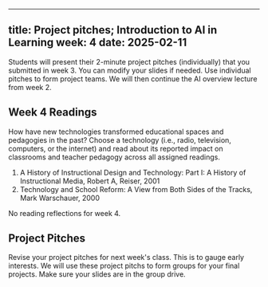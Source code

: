 <!-- ---
title: Technology in Learning 
week: 4
date: 2025-02-11
---

In a flipped classroom style, we discuss historic case studies of instructional technology, and students’ lived experiences of their long-term impact. What changed with calculators in the classroom? With computers? With AI? We will discuss scaffolding using AI chatbots, and early findings from research pieces discussing personalized scaffolding. 


## Week 4 Readings

How have new technologies transformed educational spaces and pedagogies in the past? Choose a technology (i.e., radio, television, computers, or the internet) and read about its reported impact on classrooms and teacher pedagogy across all assigned readings.
1. A History of Instructional Design and Technology: Part I: A History of Instructional Media, Robert A, Reiser, 2001
2. Sawyer, R. K. (Ed.). (2005). The Cambridge handbook of the learning sciences. Cambridge University Press.
3. Technology and School Reform: A View from Both Sides of the Tracks, Mark Warschauer, 2000

**Reading Reflection: []()** *(due on 02/10, 5:00 PM EST)*

## Project Update 2
Teams will write the first draft of their problem statement outline their target learning audience, an identified learning need, and their rationale for how they imagine AI may assist this learning need. 

**Project Update Submission: []()** *(due on 02/10, 5:00 PM EST)* -->


---
title: Project pitches; Introduction to AI in Learning 
week: 4
date: 2025-02-11
---

Students will present their 2-minute project pitches (individually) that you submitted in week 3. You can modify your slides if needed. Use individual pitches to form project teams. We will then continue the AI overview lecture from week 2. 

## Week 4 Readings

How have new technologies transformed educational spaces and pedagogies in the past? Choose a technology (i.e., radio, television, computers, or the internet) and read about its reported impact on classrooms and teacher pedagogy across all assigned readings.
1. A History of Instructional Design and Technology: Part I: A History of Instructional Media, Robert A, Reiser, 2001
1. Technology and School Reform: A View from Both Sides of the Tracks, Mark Warschauer, 2000

No reading reflections for week 4. 

## Project Pitches 
Revise your project pitches for next week's class. This is to gauge early interests. We will use these project pitchs to form groups for your final projects. Make sure your slides are in the group drive. 